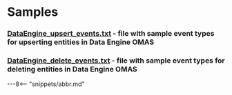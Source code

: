 <!-- SPDX-License-Identifier: CC-BY-4.0 -->
<!-- Copyright Contributors to the ODPi Egeria project. -->

# Samples

### [DataEngine_upsert_events.txt](DataEngine_upsert_events.txt) - file with sample event types for upserting entities in Data Engine OMAS

### [DataEngine_delete_events.txt](DataEngine_upsert_events.txt) - file with sample event types for deleting entities in Data Engine OMAS

---8<-- "snippets/abbr.md"
